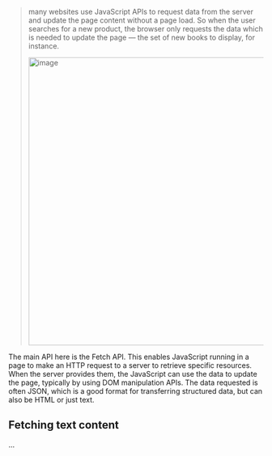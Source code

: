> many websites use JavaScript APIs to request data from the server and update the page content without a page load. So when the user searches for a new product, the browser only requests the data which is needed to update the page — the set of new books to display, for instance.
>
> <img width="1200" height="570" alt="image" src="https://github.com/user-attachments/assets/a1d0c111-56b3-4ee3-8619-87fc0eb6e9d7" />


The main API here is the Fetch API. This enables JavaScript running in a page to make an HTTP request to a server to retrieve specific resources. When the server provides them, the JavaScript can use the data to update the page, typically by using DOM manipulation APIs. The data requested is often JSON, which is a good format for transferring structured data, but can also be HTML or just text.

## Fetching text content 
...
























